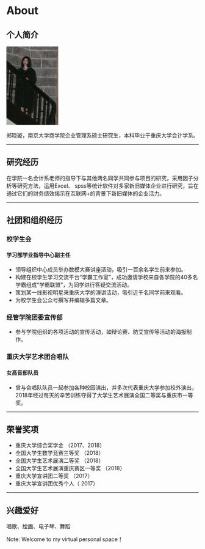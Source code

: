 # About

## 个人简介

<img src="image/郑晓璇.jpg" style="zoom:20%;" />

郑晓璇，南京大学商学院企业管理系硕士研究生，本科毕业于重庆大学会计学系。

---

## 研究经历

在学院一名会计系老师的指导下与其他两名同学共同参与项目的研究，采用因子分析等研究方法，运用Excel、 spss等统计软件对多家新旧媒体企业进行研究，旨在通过它们的财务绩效揭示在互联网+的背景下新旧媒体的企业活力。

---

## 社团和组织经历
### 校学生会
#### 学习部学业指导中心副主任

* 领导组织中心成员举办数模大赛讲座活动，吸引一百余名学生前来参加。
* 构建在校学生学习交流平台“学霸工作室”，成功邀请学校来自各学院的40多名学霸组成“学霸联盟”，为同学进行答疑交流活动。
* 策划某一线影视明星来重庆大学的演讲活动，吸引近千名同学前来观看。
* 为校学生会公众号撰写并编辑多篇文章。

### 经管学院团委宣传部

* 参与学院组织的各项活动的宣传活动，如辩论赛、防艾宣传等活动的海报制作。

### 重庆大学艺术团合唱队
#### 女高音部队员

* 曾与合唱队队员一起参加各种校园演出，并多次代表重庆大学参加校外演出，2018年经过每天的辛苦训练夺得了大学生艺术展演全国二等奖与重庆市一等奖。

---
## 荣誉奖项
* 重庆大学综合奖学金 （2017、2018）
* 全国大学生数学竞赛三等奖 （2018）
* 全国大学生艺术展演二等奖 （2018）
* 全国大学生艺术展演重庆赛区一等奖 （2018）
* 重庆大学宣讲团二等奖 （2017）
* 重庆大学宣讲团优秀个人（ 2017）

---

## 兴趣爱好
唱歌、绘画、电子琴、舞蹈

Note: Welcome to my virtual personal space！

